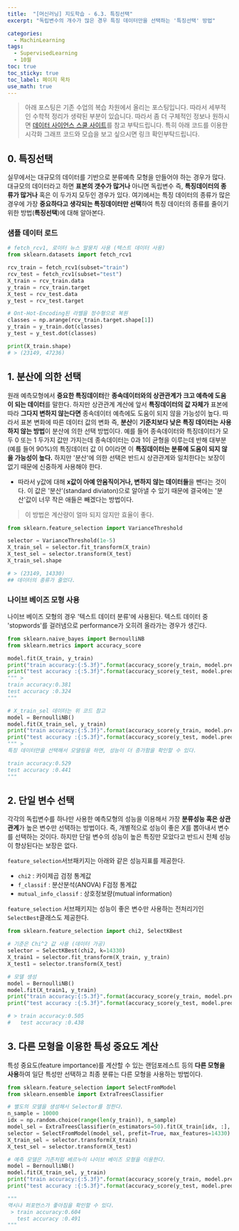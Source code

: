 ```yaml
---
title:  "[머신러닝] 지도학습 - 6.3. 특징선택"
excerpt: "독립변수의 개수가 많은 경우 특징 데이터만을 선택하는 '특징선택' 방법"

categories:
  - MachinLearning
tags:
  - SupervisedLearning
  - 10월
toc: true
toc_sticky: true
toc_label: 페이지 목차
use_math: true
---
```

> 아래 포스팅은 기존 수업의 복습 차원에서 올리는 포스팅입니다. 따라서 세부적인 수학적 정리가 생략된 부분이 있습니다. 따라서 좀 더 구체적인 정보나 원하시면 [데이터 사이언스 스쿨 사이트](https://datascienceschool.net/03%20machine%20learning/14.03%20%ED%8A%B9%EC%A7%95%20%EC%84%A0%ED%83%9D.html)를 참고 부탁드립니다. 특히 아래 코드를 이용한 시각화 그래프 코드와 모습을 보고 싶으시면 링크 확인부탁드립니다.  


## 0. 특징선택
실무에서는 대규모의 데이터를 기반으로 분류예측 모형을 만들어야 하는 경우가 많다. 대규모의 데이터라고 하면 **표본의 갯수가 많거나** 아니면 독립변수 즉, **특징데이터의 종류가 많거나** 혹은 이 두가지 모두인 경우가 있다.
여기에서는 특징 데이터의 종류가 많은 경우에 가장 **중요하다고 생각되는 특징데이터만 선택**하여 특징 데이터의 종류를 줄이기 위한 방법(**특징선택**)에 대해 알아본다.

### 샘플 데이터 로드
```py
# fetch_rcv1, 로이터 뉴스 말뭉치 사용 (텍스트 데이터 사용)
from sklearn.datasets import fetch_rcv1

rcv_train = fetch_rcv1(subset="train")
rcv_test = fetch_rcv1(subset="test")
X_train = rcv_train.data
y_train = rcv_train.target
X_test = rcv_test.data
y_test = rcv_test.target

# Ont-Hot-Encoding된 라벨을 정수형으로 복원
classes = np.arange(rcv_train.target.shape[1])
y_train = y_train.dot(classes)
y_test = y_test.dot(classes)

print(X_train.shape)
# > (23149, 47236)
```

## 1. 분산에 의한 선택

원래 예측모형에서 **중요한 특징데이터**란 **종속데이터와의 상관관계가 크고 예측에 도움이 되는 데이터**를 말한다. 하지만 상관관계 계산에 앞서 **특징데이터의 값 자체가** 표본에 따라 **그다지 변하지 않는다면** 종속데이터 예측에도 도움이 되지 않을 가능성이 높다. 따라서 표본 변화에 따른 데이터 값의 변화 즉, **분산**이 **기준치보다 낮은 특징 데이터는 사용하지 않는 방법**이 분산에 의한 선택 방법이다. 예를 들어 종속데이터와 특징데이터가 모두 0 또는 1 두가지 값만 가지는데 종속데이터는 0과 1이 균형을 이루는데 반해 대부분(예를 들어 90%)의 특징데이터 값
이 0이라면 이 **특징데이터는 분류에 도움이 되지 않을 가능성이 높다.**
하지만 '분산'에 의한 선택은 반드시 상관관계와 일치한다는 보장이 없기 때문에 신중하게 사용해야 한다.
- 따라서 y값에 대해 **x값이 아예 안움직이거나, 변하지 않는 데이터들**을 뺀다는 것이다. 이 값은 '분산'(standard diviaton)으로 알아낼 수 있기 때문에 결국에는 '분산'값이 너무 작은 애들은 빼겠다는 방법이다.

> 이 방법은 계산량이 얼마 되지 않지만 효율이 좋다.

```py
from sklearn.feature_selection import VarianceThreshold

selector = VarianceThreshold(1e-5)
X_train_sel = selector.fit_transform(X_train)
X_test_sel = selector.transform(X_test)
X_train_sel.shape

# > (23149, 14330)
## 데이터의 종류가 줄었다.
```

### 나이브 베이즈 모형 사용
나이브 베이즈 모형의 경우 '텍스트 데이터 분류'에 사용된다. 텍스트 데이터 중 'stopwords'를 걸러냄으로 performance가 오히려 올라가는 경우가 생긴다.

```py
from sklearn.naive_bayes import BernoulliNB
from sklearn.metrics import accuracy_score

model.fit(X_train, y_train)
print("train accuracy:{:5.3f}".format(accuracy_score(y_train, model.predict(X_train))))
print("test accuracy :{:5.3f}".format(accuracy_score(y_test, model.predict(X_test))))
""" >
train accuracy:0.381
test accuracy :0.324
"""

# X_train_sel 데이터는 위 코드 참고
model = BernoulliNB()
model.fit(X_train_sel, y_train)
print("train accuracy:{:5.3f}".format(accuracy_score(y_train, model.predict(X_train_sel))))
print("test accuracy :{:5.3f}".format(accuracy_score(y_test, model.predict(X_test_sel))))
""" >
특징 데이터만을 선택해서 모댈링을 하면, 성능이 더 증가함을 확인할 수 있다.

train accuracy:0.529
test accuracy :0.441
"""
```

## 2. 단일 변수 선택
각각의 독립변수를 하나만 사용한 예측모형의 성능을 이용해서 가장 **분류성능 혹은 상관관계**가 높은 변수만 선택하는 방법이다. 즉, 개별적으로 성능이 좋은 $X$를 뽑아내서 변수를 선택하는 것이다. 하지만 단일 변수의 성능이 높은 특징만 모았다고 반드시 전체 성능이 향상된다는 보장은 없다.

`feature_selection`서브패키지는 아래와 같은 성능지표를 제공한다.
  - `chi2` : 카이제곱 검정 통계값
  - `f_classif` : 분산분석(ANOVA) F검정 통계값
  - `mutual_info_classif` : 상호정보량(mutual information)

`feature_selection` 서브패키지는 성능이 좋은 변수만 사용하는 전처리기인 `SelectBest`클래스도 제공한다.
```py
from sklearn.feature_selection import chi2, SelectKBest

# 기준은 Chi^2 값 사용 (데이터 가공)
selector = SelectKBest(chi2, k=14330)
X_train1 = selector.fit_transform(X_train, y_train)
X_test1 = selector.transform(X_test)

# 모델 생성
model = BernoulliNB()
model.fit(X_train1, y_train)
print("train accuracy:{:5.3f}".format(accuracy_score(y_train, model.predict(X_train1))))
print("test accuracy :{:5.3f}".format(accuracy_score(y_test, model.predict(X_test1))))

# > train accuracy:0.505
#   test accuracy :0.438
```

## 3. 다른 모형을 이용한 특성 중요도 계산
특성 중요도(feature importance)를 계산할 수 있는 랜덤포레스트 등의 **다른 모형을 사용**하여 일단 특성만 선택하고 최종 분류는 다른 모형을 사용하는 방법이다.

```py
from sklearn.feature_selection import SelectFromModel
from sklearn.ensemble import ExtraTreesClassifier

# 별도의 모델을 생성해서 Selector를 정한다.
n_sample = 10000
idx = np.random.choice(range(len(y_train)), n_sample)
model_sel = ExtraTreesClassifier(n_estimators=50).fit(X_train[idx, :], y_train[idx])
selector = SelectFromModel(model_sel, prefit=True, max_features=14330)
X_train_sel = selector.transform(X_train)
X_test_sel = selector.transform(X_test)

# 예측 모델은 기존처럼 베르누이 나이브 베이즈 모형을 이용한다.
model = BernoulliNB()
model.fit(X_train_sel, y_train)
print("train accuracy:{:5.3f}".format(accuracy_score(y_train, model.predict(X_train_sel))))
print("test accuracy :{:5.3f}".format(accuracy_score(y_test, model.predict(X_test_sel))))

"""
역시나 퍼포먼스가 좋아짐을 확인할 수 있다.
 > train accuracy:0.604
   test accuracy :0.491
"""
```